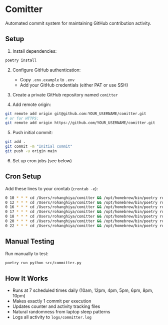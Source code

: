 # Comitter

Automated commit system for maintaining GitHub contribution activity.

## Setup

1. Install dependencies:
```bash
poetry install
```

2. Configure GitHub authentication:
   - Copy `.env.example` to `.env`
   - Add your GitHub credentials (either PAT or use SSH)

3. Create a private GitHub repository named `comitter`

4. Add remote origin:
```bash
git remote add origin git@github.com:YOUR_USERNAME/comitter.git
# or for HTTPS:
git remote add origin https://github.com/YOUR_USERNAME/comitter.git
```

5. Push initial commit:
```bash
git add .
git commit -m "Initial commit"
git push -u origin main
```

6. Set up cron jobs (see below)

## Cron Setup

Add these lines to your crontab (`crontab -e`):

```bash
0 10 * * * cd /Users/rohanghiya/comitter && /opt/homebrew/bin/poetry run python src/committer.py
0 12 * * * cd /Users/rohanghiya/comitter && /opt/homebrew/bin/poetry run python src/committer.py
0 16 * * * cd /Users/rohanghiya/comitter && /opt/homebrew/bin/poetry run python src/committer.py
0 17 * * * cd /Users/rohanghiya/comitter && /opt/homebrew/bin/poetry run python src/committer.py
0 18 * * * cd /Users/rohanghiya/comitter && /opt/homebrew/bin/poetry run python src/committer.py
0 20 * * * cd /Users/rohanghiya/comitter && /opt/homebrew/bin/poetry run python src/committer.py
0 22 * * * cd /Users/rohanghiya/comitter && /opt/homebrew/bin/poetry run python src/committer.py
```

## Manual Testing

Run manually to test:
```bash
poetry run python src/committer.py
```

## How It Works

- Runs at 7 scheduled times daily (10am, 12pm, 4pm, 5pm, 6pm, 8pm, 10pm)
- Makes exactly 1 commit per execution
- Updates counter and activity tracking files
- Natural randomness from laptop sleep patterns
- Logs all activity to `logs/committer.log`